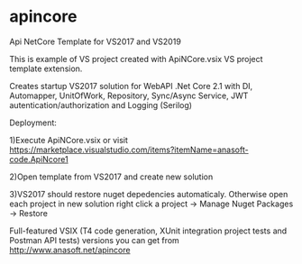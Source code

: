 # apincore
Api NetCore Template for VS2017 and VS2019

This is example of VS project created with ApiNCore.vsix VS project template extension.

Creates startup VS2017 solution for WebAPI .Net Core 2.1 with DI, Automapper, UnitOfWork, Repository, Sync/Async Service, JWT autentication/authorization and Logging (Serilog)

Deployment:

1)Execute ApiNCore.vsix or visit https://marketplace.visualstudio.com/items?itemName=anasoft-code.ApiNcore1

2)Open template from VS2017 and create new solution

3)VS2017 should restore nuget depedencies automaticaly. Otherwise open each project in new solution right click a project -> Manage Nuget Packages -> Restore

Full-featured VSIX (T4 code generation, XUnit integration project tests and Postman API tests) versions you can get from http://www.anasoft.net/apincore
